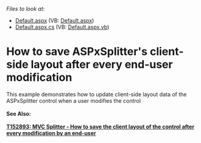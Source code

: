 <!-- default file list -->
*Files to look at*:

* [Default.aspx](./CS/WebSite/Default.aspx) (VB: [Default.aspx](./VB/WebSite/Default.aspx))
* [Default.aspx.cs](./CS/WebSite/Default.aspx.cs) (VB: [Default.aspx.vb](./VB/WebSite/Default.aspx.vb))
<!-- default file list end -->
# How to save ASPxSplitter's client-side layout after every end-user modification 


<p>This example demonstrates how to update client-side layout data of the ASPxSplitter control when a user modifies the control<br /><br /><strong>See Also:<br /><br /><a href="https://www.devexpress.com/Support/Center/p/T152893">T152893: MVC Splitter - How to save the client layout of the control after every modification by an end-user</a><br /></strong></p>

<br/>


